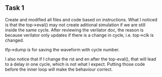 ## Task 1
Create and modified all files and code based on instructions. What I noticed is that the top->eval() may not create aditional simulation if we are still inside the same cycle. After reviewing the verilator doc, the reason is because verilator only updates if there is a change in cycle, i.e. top->clk is changed. 

tfp->dump is for saving the waveform with cycle number.

I also notice that if I change the rst and en after the top-eval(), that will lead to a delay in one cycle, which is not what I expect. Putting those code before the inner loop will make the behaviour correct.